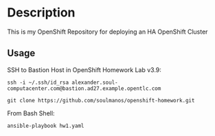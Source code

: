 Description  
===========

This is my OpenShift Repository for deploying an HA OpenShift Cluster

Usage
-----

SSH to Bastion Host in OpenShift Homework Lab v3.9:

`ssh -i ~/.ssh/id_rsa alexander.soul-computacenter.com@bastion.ad27.example.opentlc.com`  

`git clone https://github.com/soulmanos/openshift-homework.git`  

From Bash Shell:

`ansible-playbook hw1.yaml`
